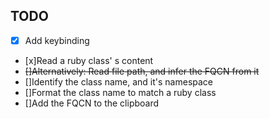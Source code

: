 ## TODO
- [x] Add keybinding
- [x]Read a ruby class' s content
- ~~[]Alternatively: Read file path, and infer the FQCN from it~~
- []Identify the class name, and it's namespace
- []Format the class name to match a ruby class
- []Add the FQCN to the clipboard
